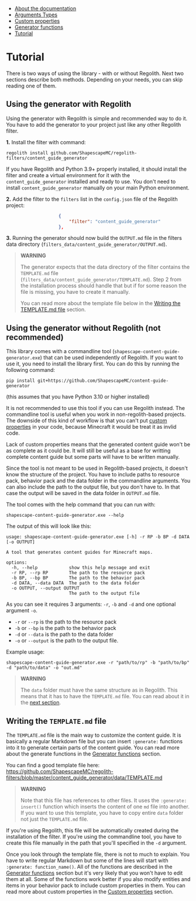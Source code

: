 <!-- doctree start -->
- [About the documentation](/docs/README.md)
- [Arguments Types](/docs/arguments_types.md)
- [Custom properties](/docs/custom_properties.md)
- [Generator functions](/docs/generator_functions.md)
- [Tutorial](/docs/tutorial.md)
<!-- doctree end -->

# Tutorial

There is two ways of using the library - with or without Regolith. Next two sections describe both methods. Depending on your needs, you can skip reading one of them.

## Using the generator with Regolith

Using the generator with Regolith is simple and recommended way to do it. You have to add the generator to your project just like any other Regolith filter.

**1.** Install the filter with command:
```
regolith install github.com/ShapescapeMC/regolith-filters/content_guide_generator
```

If you have Regolith and Python 3.9+ properly installed, it should install the filter and create a virtual environment for it with the `content_guide_generator` installed and ready to use. You don't need to install `content_guide_generator` manually on your main Python environment.

**2.** Add the filter to the `filters` list in the `config.json` file of the Regolith
project:
```json
                    {
                        "filter": "content_guide_generator"
                    },
```
**3.** Running the generator should now build the `OUTPUT.md` file in the filters data directory (`filters_data/content_guide_generator/OUTPUT.md`).

> **WARNING**
> 
>  The generator expects that the data directory of the filter contains the
> `TEMPLATE.md` file (`filters_data/content_guide_generator/TEMPLATE.md`).
> Step 2 from the installation process should handle that but if for some
> reason the file is missing, you have to create it manually.
> 
> You can read more about the template file below in the
> [Writing the TEMPLATE.md file](/docs/tutorial.md#writing-the-templatemd-file) section.


## Using the generator without Regolith (not recommended)

This library comes with a commandline tool (`shapescape-content-guide-generator.exe`) that can be used independently of Regolith. If you want to use it, you need to install the library first. You can do this by running the following command:

```
pip install git+https://github.com/ShapescapeMC/content-guide-generator
```
(this assumes that you have Python 3.10 or higher installed)

It is not recommended to use this tool if you can use Regolith instead. The commandline tool is useful when you work in non-regolith-based projects. The downside of this kind of workflow is that you can't put [custom properties](/docs/custom_properties.md) in your code, because Minecraft it would be treat it as invlid code.

Lack of custom properties means that the generated content guide won't be as complete as it could be. It will still be useful as a base for writting complete content guide but some parts will have to be written manually.

Since the tool is not meant to be used in Regolith-based projects, it doesn't know the structure of the project. You have to include paths to resource pack, behavior pack and the data folder in the commandline arguments. You can also include the path to the output file, but you don't have to. In that case the output will be saved in the data folder in `OUTPUT.md` file.

The tool comes with the help command that you can run with:
```
shapescape-content-guide-generator.exe --help
```
The output of this will look like this:
```
usage: shapescape-content-guide-generator.exe [-h] -r RP -b BP -d DATA [-o OUTPUT]

A tool that generates content guides for Minecraft maps.

options:
  -h, --help            show this help message and exit
  -r RP, --rp RP        The path to the resource pack
  -b BP, --bp BP        The path to the behavior pack
  -d DATA, --data DATA  The path to the data folder
  -o OUTPUT, --output OUTPUT
                        The path to the output file
```
As you can see it requires 3 arguments: `-r`, `-b` and `-d` and one optional argument `-o`.

- `-r` or `--rp` is the path to the resource pack
- `-b` or `--bp` is the path to the behavior pack
- `-d` or `--data` is the path to the data folder
- `-o` or `--output` is the path to the output file.

Example usage:
```
shapescape-content-guide-generator.exe -r "path/to/rp" -b "path/to/bp" -d "path/to/data" -o "out.md"
```

> **WARNING**
>
> The `data` folder must have the same structure as in Regolith. This means that it has to have the `TEMPLATE.md` file. You can read about it in the [next section](/docs/tutorial.md#writing-the-templatemd-file).

## Writing the `TEMPLATE.md` file

The `TEMPLATE.md` file is the main way to customize the content guide. It is basically a regular Markdown file but you can insert `:generate:` functions into it to generate certain parts of the content guide. You can read more about the generate functions in the [Generator functions](/docs/generator_functions.md) section.

You can find a good template file here: 
https://github.com/ShapescapeMC/regolith-filters/blob/master/content_guide_generator/data/TEMPLATE.md

> **WARNING**
>
> Note that this file has references to other files. It uses the `:generate: insert()` function which inserts the content of one `md` file into another. If you want to use this template, you have to copy entire `data` folder not just the `TEMPLATE.md` file.

If you're using Regolith, this file will be automatically created during the installation of the filter. If you're using the commandline tool, you have to create this file manually in the path that you'll specified in the `-d` argument.

Once you look through the template file, there is not to much to explain. You have to write regular Markdown but some of the lines will start with `:generate: function_name()`. All of the functions are described in the [Generator functions](/docs/generator_functions.md) section but it's very likely that you won't have to edit them at all. Some of the functions work better if you also modify entities and items in your behavior pack to include custom properties in them. You can read more about custom properties in the [Custom properties](/docs/custom_properties.md) section.
